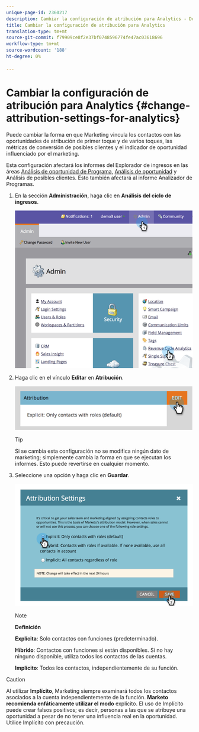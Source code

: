 ```yaml
---
unique-page-id: 2360217
description: Cambiar la configuración de atribución para Analytics - Documentos de marketing - Documentación del producto
title: Cambiar la configuración de atribución para Analytics
translation-type: tm+mt
source-git-commit: f79909ce8f2e37bf0748596774fe47ac03618696
workflow-type: tm+mt
source-wordcount: '188'
ht-degree: 0%

---
```



# Cambiar la configuración de atribución para Analytics {#change-attribution-settings-for-analytics}

Puede cambiar la forma en que Marketing vincula los contactos con las oportunidades de atribución de primer toque y de varios toques, las métricas de conversión de posibles clientes y el indicador de oportunidad influenciado por el marketing.

Esta configuración afectará los informes del Explorador de ingresos en las áreas [Análisis de oportunidad de Programa](/help/marketo/product-docs/reporting/revenue-cycle-analytics/program-analytics/understanding-the-program-opportunity-analysis-area.md), [Análisis de oportunidad](/help/marketo/product-docs/reporting/revenue-cycle-analytics/revenue-explorer/understanding-opportunity-analysis-in-revenue-explorer.md) y Análisis de posibles clientes. Esto también afectará al informe Analizador de Programas.

1. En la sección **Administración**, haga clic en **Análisis del ciclo de ingresos**.

   ![](assets/image2014-9-24-11-3a55-3a19.png)

1. Haga clic en el vínculo **Editar** en **Atribución**.

   ![](assets/image2014-9-24-11-3a56-3a33.png)

   >[!TIP]
   >
   >Si se cambia esta configuración no se modifica ningún dato de marketing; simplemente cambia la forma en que se ejecutan los informes. Esto puede revertirse en cualquier momento.

1. Seleccione una opción y haga clic en **Guardar**.

   ![](assets/image2014-9-24-11-3a57-3a39.png)

   >[!NOTE]
   >
   >**Definición**
   >
   >**Explícita**: Solo contactos con funciones (predeterminado).
   >
   >**Híbrido**: Contactos con funciones si están disponibles. Si no hay ninguno disponible, utiliza todos los contactos de las cuentas.
   >
   >**Implícito**: Todos los contactos, independientemente de su función.

>[!CAUTION]
>
>Al utilizar **Implícito**, Marketing siempre examinará todos los contactos asociados a la cuenta independientemente de la función. **Marketo recomienda enfáticamente utilizar el modo** explícito. El uso de Implícito puede crear falsos positivos; es decir, personas a las que se atribuye una oportunidad a pesar de no tener una influencia real en la oportunidad. Utilice Implícito con precaución.
